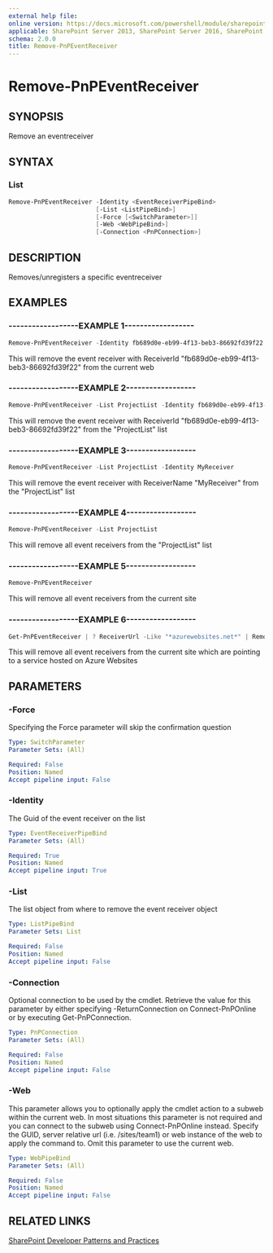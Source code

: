```yaml
---
external help file:
online version: https://docs.microsoft.com/powershell/module/sharepoint-pnp/remove-pnpeventreceiver
applicable: SharePoint Server 2013, SharePoint Server 2016, SharePoint Server 2019, SharePoint Online
schema: 2.0.0
title: Remove-PnPEventReceiver
---
```


# Remove-PnPEventReceiver

## SYNOPSIS
Remove an eventreceiver

## SYNTAX 

### List
```powershell
Remove-PnPEventReceiver -Identity <EventReceiverPipeBind>
                        [-List <ListPipeBind>]
                        [-Force [<SwitchParameter>]]
                        [-Web <WebPipeBind>]
                        [-Connection <PnPConnection>]
```

## DESCRIPTION
Removes/unregisters a specific eventreceiver

## EXAMPLES

### ------------------EXAMPLE 1------------------
```powershell
Remove-PnPEventReceiver -Identity fb689d0e-eb99-4f13-beb3-86692fd39f22
```

This will remove the event receiver with ReceiverId "fb689d0e-eb99-4f13-beb3-86692fd39f22" from the current web

### ------------------EXAMPLE 2------------------
```powershell
Remove-PnPEventReceiver -List ProjectList -Identity fb689d0e-eb99-4f13-beb3-86692fd39f22
```

This will remove the event receiver with ReceiverId "fb689d0e-eb99-4f13-beb3-86692fd39f22" from the "ProjectList" list

### ------------------EXAMPLE 3------------------
```powershell
Remove-PnPEventReceiver -List ProjectList -Identity MyReceiver
```

This will remove the event receiver with ReceiverName "MyReceiver" from the "ProjectList" list

### ------------------EXAMPLE 4------------------
```powershell
Remove-PnPEventReceiver -List ProjectList
```

This will remove all event receivers from the "ProjectList" list

### ------------------EXAMPLE 5------------------
```powershell
Remove-PnPEventReceiver
```

This will remove all event receivers from the current site

### ------------------EXAMPLE 6------------------
```powershell
Get-PnPEventReceiver | ? ReceiverUrl -Like "*azurewebsites.net*" | Remove-PnPEventReceiver
```

This will remove all event receivers from the current site which are pointing to a service hosted on Azure Websites

## PARAMETERS

### -Force
Specifying the Force parameter will skip the confirmation question

```yaml
Type: SwitchParameter
Parameter Sets: (All)

Required: False
Position: Named
Accept pipeline input: False
```

### -Identity
The Guid of the event receiver on the list

```yaml
Type: EventReceiverPipeBind
Parameter Sets: (All)

Required: True
Position: Named
Accept pipeline input: True
```

### -List
The list object from where to remove the event receiver object

```yaml
Type: ListPipeBind
Parameter Sets: List

Required: False
Position: Named
Accept pipeline input: False
```

### -Connection
Optional connection to be used by the cmdlet. Retrieve the value for this parameter by either specifying -ReturnConnection on Connect-PnPOnline or by executing Get-PnPConnection.

```yaml
Type: PnPConnection
Parameter Sets: (All)

Required: False
Position: Named
Accept pipeline input: False
```

### -Web
This parameter allows you to optionally apply the cmdlet action to a subweb within the current web. In most situations this parameter is not required and you can connect to the subweb using Connect-PnPOnline instead. Specify the GUID, server relative url (i.e. /sites/team1) or web instance of the web to apply the command to. Omit this parameter to use the current web.

```yaml
Type: WebPipeBind
Parameter Sets: (All)

Required: False
Position: Named
Accept pipeline input: False
```

## RELATED LINKS

[SharePoint Developer Patterns and Practices](https://aka.ms/sppnp)